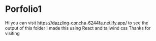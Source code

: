 # Porfolio1
Hi you can visit https://dazzling-concha-6244fa.netlify.app/ to see the output of this folder
I made this using React and tailwind css 
Thanks for visiting
